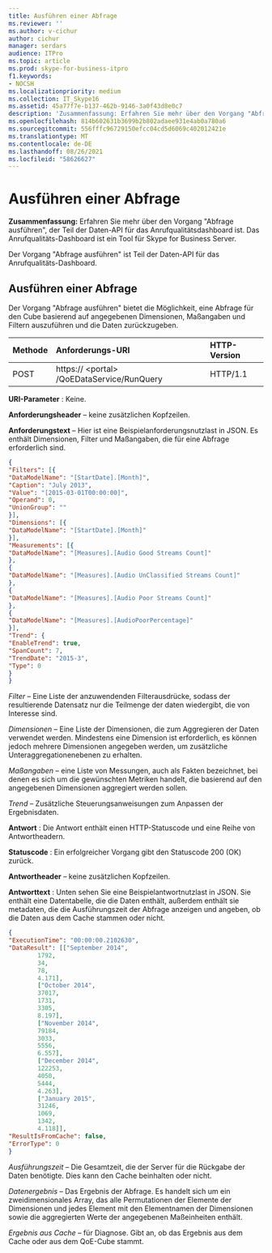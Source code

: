 ```yaml
---
title: Ausführen einer Abfrage
ms.reviewer: ''
ms.author: v-cichur
author: cichur
manager: serdars
audience: ITPro
ms.topic: article
ms.prod: skype-for-business-itpro
f1.keywords:
- NOCSH
ms.localizationpriority: medium
ms.collection: IT_Skype16
ms.assetid: 45a77f7e-b137-462b-9146-3a0f43d8e0c7
description: 'Zusammenfassung: Erfahren Sie mehr über den Vorgang "Abfrage ausführen", der Teil der Daten-API für das Anrufqualitätsdashboard ist. Das Anrufqualitäts-Dashboard ist ein Tool für Skype for Business Server.'
ms.openlocfilehash: 814b602631b3699b2b802adaee931e4ab0a780a6
ms.sourcegitcommit: 556fffc96729150efcc04cd5d6069c402012421e
ms.translationtype: MT
ms.contentlocale: de-DE
ms.lasthandoff: 08/26/2021
ms.locfileid: "58626627"
---
```

# <a name="run-query"></a>Ausführen einer Abfrage

**Zusammenfassung:** Erfahren Sie mehr über den Vorgang "Abfrage ausführen", der Teil der Daten-API für das Anrufqualitätsdashboard ist. Das Anrufqualitäts-Dashboard ist ein Tool für Skype for Business Server.

Der Vorgang "Abfrage ausführen" ist Teil der Daten-API für das Anrufqualitäts-Dashboard.

## <a name="run-query"></a>Ausführen einer Abfrage

Der Vorgang "Abfrage ausführen" bietet die Möglichkeit, eine Abfrage für den Cube basierend auf angegebenen Dimensionen, Maßangaben und Filtern auszuführen und die Daten zurückzugeben.


|**Methode**|**Anforderungs-URI**|**HTTP-Version**|
|:-----|:-----|:-----|
|POST  <br/> |https:// \<portal\> /QoEDataService/RunQuery  <br/> |HTTP/1.1  <br/> |

 **URI-Parameter** : Keine.

 **Anforderungsheader** – keine zusätzlichen Kopfzeilen.

 **Anforderungstext** – Hier ist eine Beispielanforderungsnutzlast in JSON. Es enthält Dimensionen, Filter und Maßangaben, die für eine Abfrage erforderlich sind.

```json
{
"Filters": [{
"DataModelName": "[StartDate].[Month]",
"Caption": "July 2013",
"Value": "[2015-03-01T00:00:00]",
"Operand": 0,
"UnionGroup": ""
}],
"Dimensions": [{
"DataModelName": "[StartDate].[Month]"
}],
"Measurements": [{
"DataModelName": "[Measures].[Audio Good Streams Count]"
},
{
"DataModelName": "[Measures].[Audio UnClassified Streams Count]"
},
{
"DataModelName": "[Measures].[Audio Poor Streams Count]"
},
{
"DataModelName": "[Measures].[AudioPoorPercentage]"
}],
"Trend": {
"EnableTrend": true,
"SpanCount": 7,
"TrendDate": "2015-3",
"Type": 0
}
}
```

 *Filter*  – Eine Liste der anzuwendenden Filterausdrücke, sodass der resultierende Datensatz nur die Teilmenge der daten wiedergibt, die von Interesse sind.

 *Dimensionen*  – Eine Liste der Dimensionen, die zum Aggregieren der Daten verwendet werden. Mindestens eine Dimension ist erforderlich, es können jedoch mehrere Dimensionen angegeben werden, um zusätzliche Unteraggregationenebenen zu erhalten.

 *Maßangaben*  – eine Liste von Messungen, auch als Fakten bezeichnet, bei denen es sich um die gewünschten Metriken handelt, die basierend auf den angegebenen Dimensionen aggregiert werden sollen.

 *Trend*  – Zusätzliche Steuerungsanweisungen zum Anpassen der Ergebnisdaten.

 **Antwort** : Die Antwort enthält einen HTTP-Statuscode und eine Reihe von Antwortheadern.

 **Statuscode** : Ein erfolgreicher Vorgang gibt den Statuscode 200 (OK) zurück.

 **Antwortheader** – keine zusätzlichen Kopfzeilen.

 **Antworttext** : Unten sehen Sie eine Beispielantwortnutzlast in JSON. Sie enthält eine Datentabelle, die die Daten enthält, außerdem enthält sie metadaten, die die Ausführungszeit der Abfrage anzeigen und angeben, ob die Daten aus dem Cache stammen oder nicht.

```json
{
"ExecutionTime": "00:00:00.2102630",
"DataResult": [["September 2014",
        1792,
        34,
        78,
        4.171],
        ["October 2014",
        37017,
        1731,
        3305,
        8.197],
        ["November 2014",
        79184,
        3033,
        5556,
        6.557],
        ["December 2014",
        122253,
        4050,
        5444,
        4.263],
        ["January 2015",
        31246,
        1069,
        1342,
        4.118]],
"ResultIsFromCache": false,
"ErrorType": 0
}
```

 *Ausführungszeit*  – Die Gesamtzeit, die der Server für die Rückgabe der Daten benötigte. Dies kann den Cache beinhalten oder nicht.

 *Datenergebnis*  – Das Ergebnis der Abfrage. Es handelt sich um ein zweidimensionales Array, das alle Permutationen der Elemente der Dimensionen und jedes Element mit den Elementnamen der Dimensionen sowie die aggregierten Werte der angegebenen Maßeinheiten enthält.

 *Ergebnis aus Cache*  – für Diagnose. Gibt an, ob das Ergebnis aus dem Cache oder aus dem QoE-Cube stammt.
